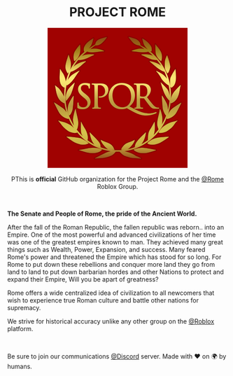 <div align="center">
  <h1>PROJECT ROME</h1>

  <img src="./images/Project_Rome_logo.png" height="320" width="320"/></img>

  PThis is **official** GitHub organization for the Project Rome and the [@Rome](https://www.roblox.com/groups/33852218/Rome#!/about) Roblox Group.
</div>

<br />

**The Senate and People of Rome, the pride of the Ancient World.**

After the fall of the Roman Republic, the fallen republic was reborn.. into an Empire. One of the most powerful and advanced civilizations of her time was one of the greatest empires known to man. They achieved many great things such as Wealth, Power, Expansion, and success. Many feared Rome's power and threatened the Empire which has stood for so long. For Rome to put down these rebellions and conquer more land they go from land to land to put down barbarian hordes and other Nations to protect and expand their Empire, Will you be apart of greatness?

Rome offers a wide centralized idea of civilization to all newcomers that wish to experience true Roman culture and battle other nations for supremacy.

We strive for historical accuracy unlike any other group on the [@Roblox](https://www.roblox.com/) platform.

<br />

Be sure to join our communications [@Discord](https://discord.com/invite/ysXkrGxhJZ) server.
Made with ❤️ on 🌍 by humans.
